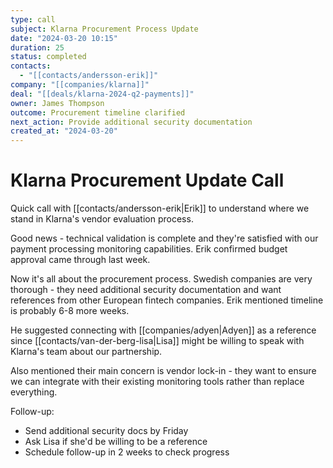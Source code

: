 ```yaml
---
type: call
subject: Klarna Procurement Process Update
date: "2024-03-20 10:15"
duration: 25
status: completed
contacts:
  - "[[contacts/andersson-erik]]"
company: "[[companies/klarna]]" 
deal: "[[deals/klarna-2024-q2-payments]]"
owner: James Thompson
outcome: Procurement timeline clarified
next_action: Provide additional security documentation
created_at: "2024-03-20"
---
```


# Klarna Procurement Update Call

Quick call with [[contacts/andersson-erik|Erik]] to understand where we stand in Klarna's vendor evaluation process.

Good news - technical validation is complete and they're satisfied with our payment processing monitoring capabilities. Erik confirmed budget approval came through last week.

Now it's all about the procurement process. Swedish companies are very thorough - they need additional security documentation and want references from other European fintech companies. Erik mentioned timeline is probably 6-8 more weeks.

He suggested connecting with [[companies/adyen|Adyen]] as a reference since [[contacts/van-der-berg-lisa|Lisa]] might be willing to speak with Klarna's team about our partnership.

Also mentioned their main concern is vendor lock-in - they want to ensure we can integrate with their existing monitoring tools rather than replace everything.

Follow-up:
- Send additional security docs by Friday
- Ask Lisa if she'd be willing to be a reference
- Schedule follow-up in 2 weeks to check progress